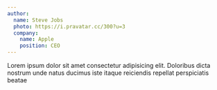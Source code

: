 ```yaml
---
author:
  name: Steve Jobs
  photo: https://i.pravatar.cc/300?u=3
  company:
    name: Apple
    position: CEO
---
```


Lorem ipsum dolor sit amet consectetur adipisicing elit. Doloribus dicta nostrum unde natus ducimus iste itaque reiciendis repellat perspiciatis beatae

